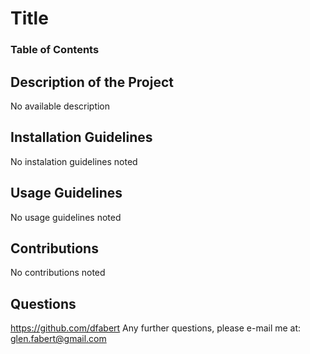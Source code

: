 
  # Title

  ### Table of Contents

  ## Description of the Project
  No available description

  ## Installation Guidelines
  No instalation guidelines noted

  ## Usage Guidelines
  No usage guidelines noted

  ## Contributions
  No contributions noted

  ## Questions
  https://github.com/dfabert
  Any further questions, please e-mail me at:  glen.fabert@gmail.com
  
  